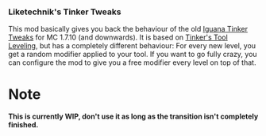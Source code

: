 ### Liketechnik's Tinker Tweaks

This mod basically gives you back the behaviour of the old [Iguana Tinker Tweaks](https://github.com/SlimeKnights/IguanaTweaksTConstruct) for MC 1.7.10 (and downwards). It is based on [Tinker's Tool Leveling](https://github.com/SlimeKnights/TinkersToolLeveling), but has a completely different behaviour: For every new level, you get a random modifier applied to your tool. If you want to go fully crazy, you can configure the mod to give you a free modifier every level on top of that.

# **Note**

**This is currently WIP, don't use it as long as the transition isn't completely finished.**
